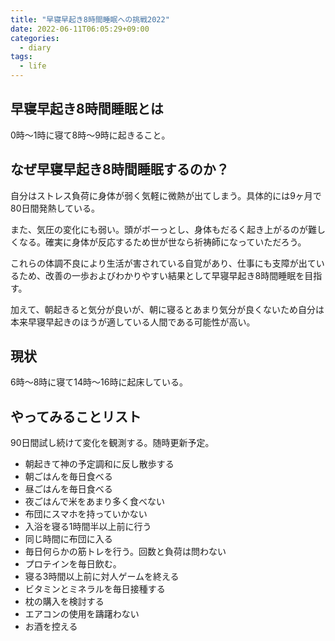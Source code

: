 ```yaml
---
title: "早寝早起き8時間睡眠への挑戦2022"
date: 2022-06-11T06:05:29+09:00
categories:
  - diary
tags:
  - life
---
```


## 早寝早起き8時間睡眠とは

0時～1時に寝て8時～9時に起きること。

## なぜ早寝早起き8時間睡眠するのか？

自分はストレス負荷に身体が弱く気軽に微熱が出てしまう。具体的には9ヶ月で80日間発熱している。

また、気圧の変化にも弱い。頭がボーっとし、身体もだるく起き上がるのが難しくなる。確実に身体が反応するため世が世なら祈祷師になっていただろう。

これらの体調不良により生活が害されている自覚があり、仕事にも支障が出ているため、改善の一歩およびわかりやすい結果として早寝早起き8時間睡眠を目指す。

加えて、朝起きると気分が良いが、朝に寝るとあまり気分が良くないため自分は本来早寝早起きのほうが適している人間である可能性が高い。

## 現状

6時～8時に寝て14時～16時に起床している。

## やってみることリスト

90日間試し続けて変化を観測する。随時更新予定。

- 朝起きて神の予定調和に反し散歩する
- 朝ごはんを毎日食べる
- 昼ごはんを毎日食べる
- 夜ごはんで米をあまり多く食べない
- 布団にスマホを持っていかない
- 入浴を寝る1時間半以上前に行う
- 同じ時間に布団に入る
- 毎日何らかの筋トレを行う。回数と負荷は問わない
- プロテインを毎日飲む。
- 寝る3時間以上前に対人ゲームを終える
- ビタミンとミネラルを毎日接種する
- 枕の購入を検討する
- エアコンの使用を躊躇わない
- お酒を控える